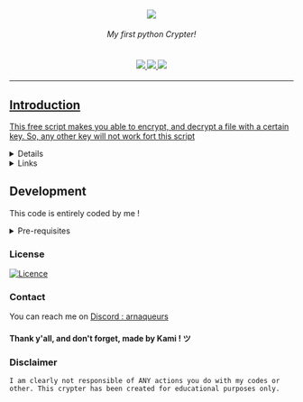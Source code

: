 <h1 align="center">
    <img src="https://image.noelshack.com/fichiers/2023/47/3/1700688529-application.png">
    </a>
</h1>

<p align="center">
  <i align="center">My first python Crypter!</i>
</p>
<h4 align="center">
  <br>
  <a href="https://discord.gg/XGS5ajTXbJ">
    <img src="https://img.shields.io/badge/Discord-%235865F2.svg?style=for-the-badge&logo=discord&logoColor=white">
  </a>
  <a href="https://www.youtube.com/@KamiHate.">
    <img src="https://img.shields.io/badge/YouTube-%23FF0000.svg?style=for-the-badge&logo=YouTube&logoColor=white">
    </a>
  <a href=https://www.tiktok.com/@i.am.kamihate>
    <img src="https://img.shields.io/badge/TikTok-%23000000.svg?style=for-the-badge&logo=TikTok&logoColor=white"
  </a>
</h4>
<hr>


## Introduction

This free script makes you able to encrypt, and decrypt a file with a certain key.
So, any other key will not work fort this script


   

<details>
<summary>
  Tutorials
</summary> <br />
    
[Stealer tuto](https://www.veed.io/view/dfd1922c-d4f0-4901-bae2-a26a7447a2fb?sharingWidget=true&panel=share)

All links are [here](https://github.com/KamiHateOmg/TwitchBooster#stealers-and-other)
	
> **Note**
> : Still in development here !
    
</details>

	
<details>
<summary>
   Links
</summary> <br />

* [Python (take the 3.10 it's better)](https://www.python.org/downloads/windows/)
* [Crypter tuto](https://www.youtube.com/watch?v=Ldb8gbY7BQE)

	
</details>
	




	
## Development

This code is entirely coded by me !

<details>
<summary>
Pre-requisites
</summary> <br />
  Make sure that you have the following pre-requisites installed:

###

- [Python 3.9 or above](https://www.python.org/downloads) OR Windows OS
- ```pip install pystyle colorama cryptography```


</details>
	
	
### License

[![Licence](https://img.shields.io/github/license/Ileriayo/markdown-badges?style=for-the-badge)](./LICENSE)

### Contact

You can reach me on [Discord : arnaqueurs](https://discord.gg/XGS5ajTXbJ)


#### Thank y'all, and don't forget, made by Kami ! ツ


### Disclaimer
    I am clearly not responsible of ANY actions you do with my codes or other. This crypter has been created for educational purposes only.
